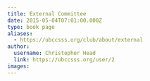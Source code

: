 ```yaml
---
title: External Committee 
date: 2015-05-04T07:01:00.000Z
type: book page
aliases:
  - https://ubccsss.org/club/about/external
author:
  username: Christopher Head
  link: https://ubccsss.org/user/2
images:
---
```


